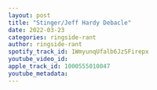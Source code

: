 ```yaml
---
layout: post
title: "Stinger/Jeff Hardy Debacle"
date: 2022-03-23
categories: ringside-rant
author: ringside-rant
spotify_track_id: 1WmyunqUfalb6JzSFirepx
youtube_video_id: 
apple_track_id: 1000555010047
youtube_metadata: 
---
```

